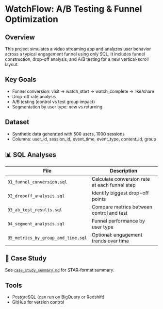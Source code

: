 # WatchFlow: A/B Testing & Funnel Optimization 

##  Overview
This project simulates a video streaming app and analyzes user behavior across a typical engagement funnel using only SQL. It includes funnel construction, drop-off analysis, and A/B testing for a new vertical-scroll layout.

## Key Goals
- Funnel conversion: visit → watch_start → watch_complete → like/share
- Drop-off rate analysis
- A/B testing (control vs test group impact)
- Segmentation by user type: new vs returning

## Dataset
- Synthetic data generated with 500 users, 1000 sessions
- Columns: user_id, session_id, event_time, event_type, content_id, group

## 📊 SQL Analyses
| File | Description |
|------|-------------|
| `01_funnel_conversion.sql` | Calculate conversion rate at each funnel step |
| `02_dropoff_analysis.sql` | Identify biggest drop-off points |
| `03_ab_test_results.sql` | Compare metrics between control and test |
| `04_segment_analysis.sql` | Funnel performance by user type |
| `05_metrics_by_group_and_time.sql` | Optional: engagement trends over time |

## 💼 Case Study
See [`case_study_summary.md`](case_study_summary.md) for STAR-format summary.

## Tools
- PostgreSQL (can run on BigQuery or Redshift)
- GitHub for version control
